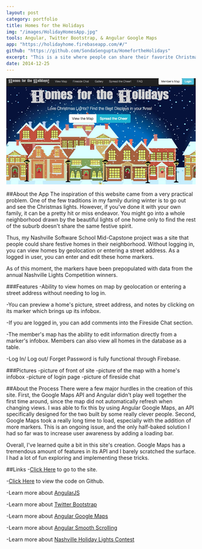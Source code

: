 ```yaml
---
layout: post
category: portfolio
title: Homes for the Holidays
img: "/images/HolidayHomesApp.jpg"
tools: Angular, Twitter Bootstrap, & Angular Google Maps
app: "https://holidayhome.firebaseapp.com/#/"
github: "https://github.com/SondaSengupta/HomefortheHolidays"
excerpt: "This is a site where people can share their favorite Christmas home displays. The markers are prepopulated with data from the Nashville Lights Competition."
date: 2014-12-25
---
```


![image](/images/HolidayHomesApp.jpg)

##About the App
The inspiration of this website came from a very practical problem. One of the few traditions in my family during winter is to go out and see the Christmas lights. However, if you've done it with your own family, it can be a pretty hit or miss endeavor. You might go into a whole neighborhood drawn by the beautiful lights of one home only to find the rest of the suburb doesn't share the same festive spirit.

Thus, my Nashville Software School Mid-Capstone project was a site that people could share festive homes in their neighborhood. Without logging in, you can view homes by geolocation or entering a street address. As a logged in user, you can enter and edit these home markers.

As of this moment, the markers have been prepopulated with data from the annual Nashville Lights Competition winners.

###Features
-Ability to view homes on map by geolocation or entering a street address without needing to log in.

-You can preview a home's picture, street address, and notes by clicking on its marker which brings up its infobox.

-If you are logged in, you can add comments into the Fireside Chat section.

-The member's map has the ability to edit information directly from a marker's infobox. Members can also view all homes in the database as a table.

-Log In/ Log out/ Forget Password is fully functional through Firebase.


###Pictures
-picture of front of site
-picture of the map with a home's infobox
-picture of login page
-picture of fireside chat

##About the Process
There were a few major hurdles in the creation of this site. First, the Google Maps API and Angular didn't play well together the first time around, since the map did not automatically refresh when changing views. I was able to fix this by using Angular Google Maps, an API specifically designed for the two built by some really clever people. Second, Google Maps took a really long time to load, especially with the addition of more markers. This is an ongoing issue, and the only half-baked solution I had so far was to increase user awareness by adding a loading bar.

Overall, I've learned quite a bit in this site's creation. Google Maps has a tremendous amount of features in its API and I barely scratched the surface. I had a lot of fun exploring and implementing these tricks.

##Links
-[Click Here](https://holidayhome.firebaseapp.com/#/) to go to the site.

-[Click Here](https://github.com/SondaSengupta/HomefortheHolidays) to view the code on Github.

-Learn more about [AngularJS](https://angularjs.org/)

-Learn more about [Twitter Bootstrap](http://getbootstrap.com/)

-Learn more about [Angular Google Maps](https://angular-ui.github.io/angular-google-maps/#!/)

-Learn more about [Angular Smooth Scrolling](http://ngmodules.org/modules/smoothScroll)

-Learn more about [Nashville Holiday Lights Contest](http://www.nashville.gov/Public-Works/News-and-Events/Holiday-Lights-Contest.aspx)
